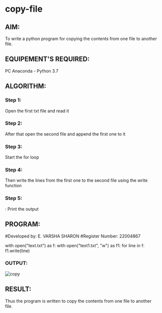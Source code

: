 # copy-file
## AIM:
To write a python program for copying the contents from one file to another file.
## EQUIPEMENT'S REQUIRED: 
PC
Anaconda - Python 3.7
## ALGORITHM: 
### Step 1: 
Open the first txt file and read it

### Step 2: 
 After that open the second file and append the first one to it
### Step 3: 
Start the for loop
### Step 4:  
 Then write the lines from the first one to the second file using the write function

### Step 5: 
: Print the output

## PROGRAM:
#Developed by: E. VARSHA SHARON
#Register Number: 22004867

with open("text.txt") as f:
with open("text1.txt", "w") as f1:
for line in f:
f1.write(line)
### OUTPUT:

![copy](https://user-images.githubusercontent.com/98278161/215007396-25e06c3f-074f-422a-8a00-7f107f198a2c.jpeg)


## RESULT:
Thus the program is written to copy the contents from one file to another file.
